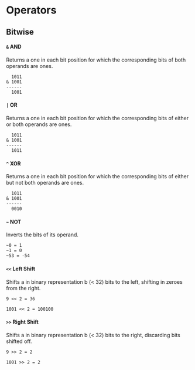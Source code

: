 Operators
=========

## Bitwise

#### `&` AND
Returns a one in each bit position for which the corresponding bits of both
operands are ones.

```
  1011
& 1001
------
  1001

```

#### `|` OR
Returns a one in each bit position for which the corresponding bits of either or
both operands are ones.

```
  1011
& 1001
------
  1011

```

#### `^` XOR
Returns a one in each bit position for which the corresponding bits of either
but not both operands are ones.

```
  1011
& 1001
------
  0010

```

#### `~` NOT
Inverts the bits of its operand.

```
~0 = 1
~1 = 0
~53 = -54

```

#### `<<` Left Shift
Shifts a in binary representation b (< 32) bits to the left, shifting in zeroes
from the right.

```
9 << 2 = 36

1001 << 2 = 100100

```

#### `>>` Right Shift
Shifts a in binary representation b (< 32) bits to the right, discarding bits
shifted off.

```
9 >> 2 = 2

1001 >> 2 = 2

```


